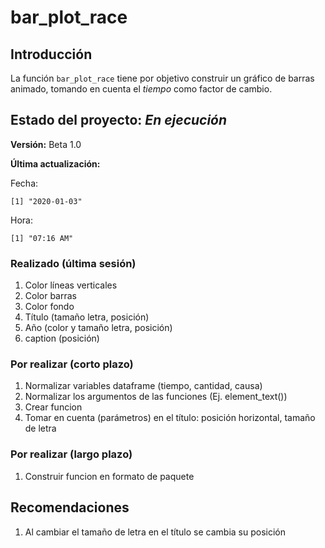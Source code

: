 
<!-- README.md is generated from README.Rmd. Please edit that file -->

# bar\_plot\_race

<!-- badges: start -->

<!-- badges: end -->

## Introducción

La función `bar_plot_race` tiene por objetivo construir un gráfico de
barras animado, tomando en cuenta el *tiempo* como factor de cambio.

## Estado del proyecto: *En ejecución*

**Versión:** Beta 1.0

**Última actualización:**

Fecha:

    [1] "2020-01-03"

Hora:

    [1] "07:16 AM"

### Realizado (última sesión)

1.  Color líneas verticales
2.  Color barras
3.  Color fondo
4.  Título (tamaño letra, posición)
5.  Año (color y tamaño letra, posición)
6.  caption (posición)

### Por realizar (corto plazo)

1.  Normalizar variables dataframe (tiempo, cantidad, causa)
2.  Normalizar los argumentos de las funciones (Ej. element\_text())
3.  Crear funcion
4.  Tomar en cuenta (parámetros) en el título: posición horizontal,
    tamaño de letra

### Por realizar (largo plazo)

1.  Construir funcion en formato de paquete

## Recomendaciones

1.  Al cambiar el tamaño de letra en el título se cambia su posición
